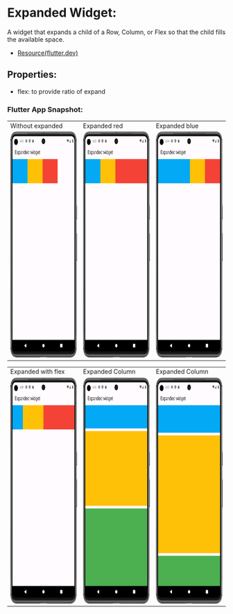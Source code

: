 # Expanded Widget: 

A widget that expands a child of a Row, Column, or Flex so that the child fills the available space.

- [Resource(flutter.dev)](https://api.flutter.dev/flutter/widgets/Expanded-class.html)

## Properties:
   - flex: to provide ratio of expand

### Flutter App Snapshot:

<table>
  <tr>
    <td>Without expanded</td>
     <td>Expanded red</td>
     <td>Expanded blue</td>
  </tr>
  <tr>
    <td><img src="Screenshot/simple_row.png" width=250 height=520></td>
    <td><img src="Screenshot/expanded_red.png" width=250 height=520></td>
    <td><img src="Screenshot/expanded_blue.png" width=250 height=520></td>

  </tr>
 </table>


<table>
  <tr>
    <td>Expanded with flex</td>
     <td>Expanded Column</td>
     <td>Expanded Column</td>
  </tr>
  <tr>
    <td><img src="Screenshot/expanded_with_flex.png" width=250 height=520></td>
    <td><img src="Screenshot/expanded_y&g.png" width=250 height=520></td>
    <td><img src="Screenshot/expanded_in_column.png" width=250 height=520></td>

  </tr>
 </table>
